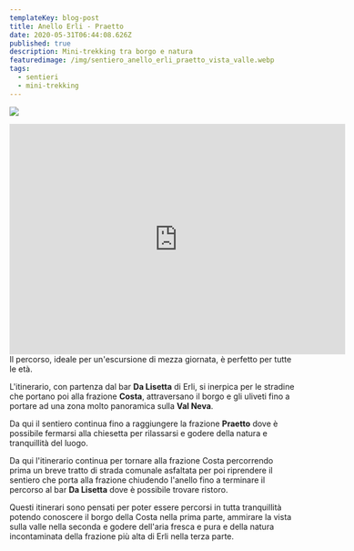 ```yaml
---
templateKey: blog-post
title: Anello Erli - Praetto
date: 2020-05-31T06:44:08.626Z
published: true
description: Mini-trekking tra borgo e natura
featuredimage: /img/sentiero_anello_erli_praetto_vista_valle.webp
tags:
  - sentieri
  - mini-trekking
---
```

![](/img/sentiero_anello_erli_praetto_vista_valle.webp)

<iframe style="float:left;margin-right:15px;"height='405' width='590' frameborder='0' allowtransparency='true' scrolling='no' src='https://www.strava.com/activities/3536530678/embed/9e5b4b3a78fe6f4e5e6b216d4e24dcf9fad7a9a6'></iframe>

Il percorso, ideale per un'escursione di mezza giornata, è perfetto per tutte le età.

L'itinerario, con partenza dal bar **Da Lisetta** di Erli, si inerpica per le stradine che portano poi alla frazione **Costa**, attraversano il borgo e gli uliveti fino a portare ad una zona molto panoramica sulla **Val Neva**.

Da qui il sentiero continua fino a raggiungere la frazione **Praetto** dove è possibile fermarsi alla chiesetta per rilassarsi e godere della natura e tranquillità del luogo.

Da qui l'itinerario continua per tornare alla frazione Costa percorrendo prima un breve tratto di strada comunale asfaltata per poi riprendere il sentiero che porta alla frazione chiudendo l'anello fino a terminare il percorso al bar **Da Lisetta** dove è possibile trovare ristoro.

Questi itinerari sono pensati per poter essere percorsi in tutta tranquillità potendo conoscere il borgo della Costa nella prima parte, ammirare la vista sulla valle nella seconda e godere dell'aria fresca e pura e della natura incontaminata della frazione più alta di Erli nella terza parte.
